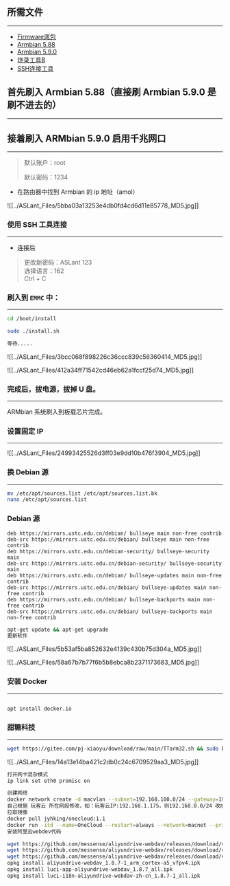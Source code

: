 ## 所需文件
----    
- [Firmware底包]()  
- [Armbian 5.88]()  
- [Armbian 5.9.0]()  
- [烧录工具B]()  
- [SSH连接工具]()   

## 首先刷入 Armbian 5.88（直接刷 Armbian 5.9.0 是刷不进去的）   
----


## 接着刷入 ARMbian 5.9.0 启用千兆网口   
----
> 默认账户：root
>
> 默认密码：1234        


- 在路由器中找到 Armbian 的 ip 地址（amol） 


![[../ASLant_Files/5bba03a13253e4db0fd4cd6d11e85778_MD5.jpg]]

### 使用 SSH 工具连接 
----
- 连接后    
  
> 更改新密码：ASLant 123     
> 选择语言：162     
> Ctrl + C      


### 刷入到 ` EMMC ` 中：  
----
```sh
cd /boot/install    

sudo ./install.sh

等待.....
``` 

![[../ASLant_Files/3bcc068f898226c36ccc839c56360414_MD5.jpg]]  

![[../ASLant_Files/412a34ff71542cd46eb62a1fccf25d74_MD5.jpg]]   


### 完成后，拔电源，拔掉 U 盘。
----
ARMbian 系统刷入到板载芯片完成。     


### 设置固定 IP  
----

![[../ASLant_Files/24993425526d3ff03e9dd10b476f3904_MD5.jpg]]       

### 换 Debian 源  
----    

```sh
mv /etc/apt/sources.list /etc/apt/sources.list.bk
nano /etc/apt/sources.list
```     

### Debian 源
```vim
deb https://mirrors.ustc.edu.cn/debian/ bullseye main non-free contrib
deb-src https://mirrors.ustc.edu.cn/debian/ bullseye main non-free contrib
deb https://mirrors.ustc.edu.cn/debian-security/ bullseye-security main
deb-src https://mirrors.ustc.edu.cn/debian-security/ bullseye-security main
deb https://mirrors.ustc.edu.cn/debian/ bullseye-updates main non-free contrib
deb-src https://mirrors.ustc.edu.cn/debian/ bullseye-updates main non-free contrib
deb https://mirrors.ustc.edu.cn/debian/ bullseye-backports main non-free contrib
deb-src https://mirrors.ustc.edu.cn/debian/ bullseye-backports main non-free contrib
```     

```sh
apt-get update && apt-get upgrade
更新软件    

``` 


![[../ASLant_Files/5b53af5ba852632e4139c430b75d304a_MD5.jpg]]    

![[../ASLant_Files/58a67b7b77f6b5b8ebca8b2371173683_MD5.jpg]]   



### 安装 Docker  
----
```sh   

apt install docker.io

``` 

### 甜糖科技    
----
```sh
wget https://gitee.com/pj-xiaoyu/download/raw/main/TTarm32.sh && sudo bash TTarm32.sh
```

![[../ASLant_Files/14a13e14ba421c2db0c24c6709529aa3_MD5.jpg]]   


```sh   
打开网卡混杂模式
ip link set eth0 promisc on 

创建网络
docker network create -d macvlan --subnet=192.168.100.0/24 --gateway=192.168.100.1 -o parent=eth0 macnet
自己根据 玩客云 所在网段修改，如：玩客云IP:192.168.1.175，则192.168.0.0/24 改成 192.168.1.0/24，192.168.0.1改成主路由地址]
拉取镜像
docker pull jyhking/onecloud:1.1
docker run -itd --name=OneCloud --restart=always --network=macnet --privileged=true jyhking/onecloud:1.1 /sbin/init
安装阿里云webdev代码

wget https://github.com/messense/aliyundrive-webdav/releases/download/v1.8.7/aliyundrive-webdav_1.8.7-1_arm_cortex-a5_vfpv4.ipk
wget https://github.com/messense/aliyundrive-webdav/releases/download/v1.8.7/luci-app-aliyundrive-webdav_1.8.7_all.ipk
wget https://github.com/messense/aliyundrive-webdav/releases/download/v1.8.7/luci-i18n-aliyundrive-webdav-zh-cn_1.8.7-1_all.ipk
opkg install aliyundrive-webdav_1.8.7-1_arm_cortex-a5_vfpv4.ipk
opkg install luci-app-aliyundrive-webdav_1.8.7_all.ipk
opkg install luci-i18n-aliyundrive-webdav-zh-cn_1.8.7-1_all.ipk
``` 
